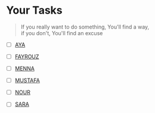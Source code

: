 # Your Tasks

> If you really want to do something, You'll find a way,<br>
> if you don't, You'll find an excuse

- [ ] [AYA](Aya/README.md)

- [ ] [FAYROUZ](Fayrouz/README.md)

- [ ] [MENNA](Menna/README.md)

- [ ] [MUSTAFA](Mustafa/README.md)

- [ ] [NOUR](Nour/README.md)

- [ ] [SARA](Sara/README.md)